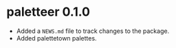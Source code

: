 # paletteer 0.1.0

* Added a `NEWS.md` file to track changes to the package.
* Added palettetown palettes.
